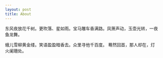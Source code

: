 ```yaml
---
layout: post
title: About
---
```

东风夜放花千树。更吹落、星如雨。宝马雕车香满路。凤箫声动，玉壶光转，一夜鱼龙舞。

蛾儿雪柳黄金缕。笑语盈盈暗香去。众里寻他千百度。 蓦然回首，那人却在，灯火阑珊处。
